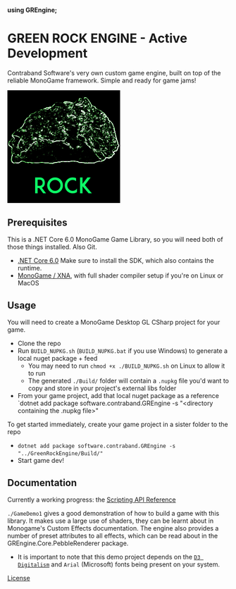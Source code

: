 #### using **GREngine**;
# GREEN ROCK ENGINE - Active Development

Contraband Software's very own custom game engine, built on top of the reliable MonoGame framework. Simple and ready for game jams!

![Green glowing rock outline over black background](./Documentation/Images/rockIcon.png) 

## Prerequisites

This is a .NET Core 6.0 MonoGame Game Library, so you will need both of those things installed. Also Git.

 - [.NET Core 6.0](https://dotnet.microsoft.com/en-us/download/dotnet/6.0) Make sure to install the SDK, which also contains the runtime.
 - [MonoGame / XNA](https://monogame.net/articles/getting_started/index.html), with full shader compiler setup if you're on Linux or MacOS

## Usage

You will need to create a MonoGame Desktop GL CSharp project for your game.

 - Clone the repo
 - Run `BUILD_NUPKG.sh` (`BUILD_NUPKG.bat` if you use Windows) to generate a local nuget package + feed
   - You may need to run `chmod +x ./BUILD_NUPKG.sh` on Linux to allow it to run
   - The generated `./Build/` folder will contain a `.nupkg` file you'd want to copy and store in your project's external libs folder
 - From your game project, add that local nuget package as a reference
   `dotnet add package software.contraband.GREngine -s "<directory containing the .nupkg file>"

To get started immediately, create your game project in a sister folder to the repo

 - `dotnet add package software.contraband.GREngine -s "../GreenRockEngine/Build/"`
 - Start game dev!

## Documentation

Currently a working progress: the [Scripting API Reference](https://contraband-software.github.io/Rock/inherits.html)

`./GameDemo1` gives a good demonstration of how to build a game with this library. It makes use a large use of shaders, they can be learnt about in Monogame's Custom Effects documentation. The engine also provides a number of preset attributes to all effects, which can be read about in the GREngine.Core.PebbleRenderer package.

 - It is important to note that this demo project depends on the [`D3 Digitalism`](./GameDemo1/Content/D3Digitalism.ttf) and `Arial` (Microsoft) fonts being present on your system.

[License](./LICENSE)
